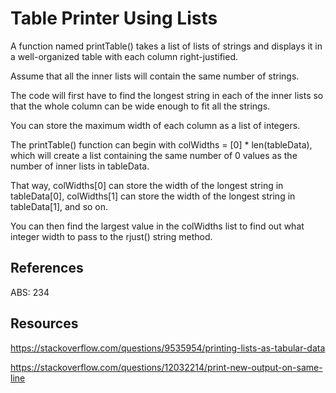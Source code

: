 # Table Printer Using Lists

A function named printTable() takes a list of lists of strings and displays it in a well-organized table with each column right-justified. 

Assume that all the inner lists will contain the same number of strings.

The code will first have to find the longest string in each of the inner lists so that the whole column can be wide enough to fit all the strings. 

You can store the maximum width of each column as a list of integers. 

The printTable() function can begin with colWidths = [0] * len(tableData), which will create a list containing the same number of 0 values as the number of inner lists in tableData. 

That way, colWidths[0] can store the width of the longest string in tableData[0], colWidths[1] can store the width of the longest string in tableData[1], and so on. 

You can then find the largest value in the colWidths list to find out what integer width to pass to the rjust() string method.

## References

ABS: 234

## Resources

https://stackoverflow.com/questions/9535954/printing-lists-as-tabular-data

https://stackoverflow.com/questions/12032214/print-new-output-on-same-line

